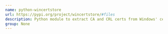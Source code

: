 ```yaml
---
name: python-wincertstore
url: https://pypi.org/project/wincertstore/#files
description: Python module to extract CA and CRL certs from Windows' cert store (ctypes based).
group: None
---
```

